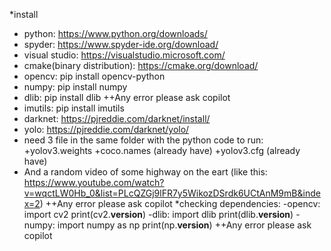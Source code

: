 *install 
 - python: https://www.python.org/downloads/
 - spyder: https://www.spyder-ide.org/download/
 - visual studio: https://visualstudio.microsoft.com/
 - cmake(binary distribution): https://cmake.org/download/
 - opencv: pip install opencv-python
 - numpy: pip install numpy
 - dlib: pip install dlib
++Any error please ask copilot
 - imutils: pip install imutils
 - darknet: https://pjreddie.com/darknet/install/
 - yolo: https://pjreddie.com/darknet/yolo/
 - need 3 file in the same folder with the python code to run:
    +yolov3.weights
    +coco.names (already have)
    +yolov3.cfg (already have)
 - And a random video of some highway on the eart (like this: https://www.youtube.com/watch?v=wqctLW0Hb_0&list=PLcQZGj9lFR7y5WikozDSrdk6UCtAnM9mB&index=2)
 ++Any error please ask copilot
*checking dependencies:
-opencv: import cv2
         print(cv2.__version__)
-dlib: import dlib
       print(dlib.__version__)
-numpy: import numpy as np
        print(np.__version__)
++Any error please ask copilot


